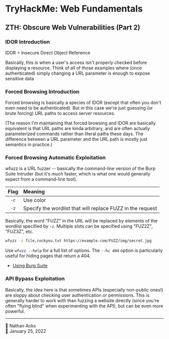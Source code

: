 # TryHackMe: Web Fundamentals

## ZTH: Obscure Web Vulnerabilities (Part 2)

### IDOR Introduction

IDOR = Insecure Direct Object Reference

Basically, this is when a user's access isn't properly checked before displaying a resource. Think of all of those examples where (once authenticated) simply changing a URL parameter is enough to expose sensitive data

### Forced Browsing Introduction

Forced browsing is basically a species of IDOR (except that often you don't even need to be authenticated). But in this case we're just guessing (or brute forcing) URL paths to access server resources.

(The reason I'm maintaining that forced browsing and IDOR are basically equivalent is that URL paths are kinda arbitrary, and are often actually parameterized commands rather than literal paths these days. The difference between a URL parameter and the URL path is mostly just semantics in practice.)

### Forced Browsing Automatic Exploitation

wfuzz is a URL fuzzer -- basically the command-line version of the Burp Suite Intruder (but it's *much* faster, which is what one would generally expect from a command-line tool).

| Flag | Meaning                                                    |
|:----:|:---------------------------------------------------------- |
| `-c` | Use color                                                  |
| `-z` | Specify the wordlist that will replace FUZZ in the request |

Basically, the word "FUZZ" in the URL will be replaced by elements of the wordlist specified by `-z`. Multiple slots can be specified using "FUZ2Z", "FUZ3Z", etc.

```bash
wfuzz -z file,rockyou.txt https://example.com/FUZZ/img/secret.jpg
```

Use `wfuzz --help` for a full list of options. The `--hc 404` option is particularly useful for hiding pages that return a 404.

* [Using Burp Suite](../notes/burp-suite.md)

### API Bypass Exploitation

Basically, the idea here is that sometimes APIs (especially non-public ones!) are sloppy about checking user authentication or permissions. This is generally harder to work with than fuzzing a website directly (since you're often "flying blind" when experimenting with the API), but can be even more powerful.

- - - -

<span aria-hidden="true">👤</span> Nathan Acks  
<span aria-hidden="true">📅</span> January 25, 2022
